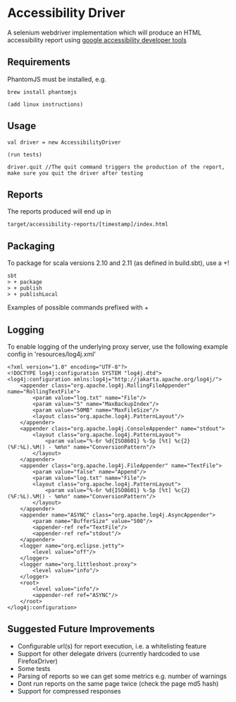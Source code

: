 Accessibility Driver
====================

A selenium webdriver implementation which will produce an HTML accessibility report using
[google accessibility developer tools](https://github.com/GoogleChrome/accessibility-developer-tools)

Requirements
------------

PhantomJS must be installed, e.g.

    brew install phantomjs
    
    (add linux instructions)
    
Usage
-----

    val driver = new AccessibilityDriver
    
    (run tests)
    
    driver.quit //The quit command triggers the production of the report, make sure you quit the driver after testing

Reports
-------

The reports produced will end up in

    target/accessibility-reports/[timestamp]/index.html

Packaging
---------

To package for scala versions 2.10 and 2.11 (as defined in build.sbt), use a +!

    sbt
    > + package
    > + publish
    > + publishLocal
    
Examples of possible commands prefixed with +

Logging
-------

To enable logging of the underlying proxy server, use the following example config in 'resources/log4j.xml'

    <?xml version="1.0" encoding="UTF-8"?>
    <!DOCTYPE log4j:configuration SYSTEM "log4j.dtd">
    <log4j:configuration xmlns:log4j="http://jakarta.apache.org/log4j/">
        <appender class="org.apache.log4j.RollingFileAppender" name="RollingTextFile">
            <param value="log.txt" name="File"/>
            <param value="5" name="MaxBackupIndex"/>
            <param value="50MB" name="MaxFileSize"/>
            <layout class="org.apache.log4j.PatternLayout"/>
        </appender>
        <appender class="org.apache.log4j.ConsoleAppender" name="stdout">
            <layout class="org.apache.log4j.PatternLayout">
                <param value="%-6r %d{ISO8601} %-5p [%t] %c{2} (%F:%L).%M() - %m%n" name="ConversionPattern"/>
            </layout>
        </appender>
        <appender class="org.apache.log4j.FileAppender" name="TextFile">
            <param value="false" name="Append"/>
            <param value="log.txt" name="File"/>
            <layout class="org.apache.log4j.PatternLayout">
                <param value="%-6r %d{ISO8601} %-5p [%t] %c{2} (%F:%L).%M() - %m%n" name="ConversionPattern"/>
            </layout>
        </appender>
        <appender name="ASYNC" class="org.apache.log4j.AsyncAppender">
            <param name="BufferSize" value="500"/>
            <appender-ref ref="TextFile"/>
            <appender-ref ref="stdout"/>
        </appender>
        <logger name="org.eclipse.jetty">
            <level value="off"/>
        </logger>
        <logger name="org.littleshoot.proxy">
            <level value="info"/>
        </logger>
        <root>
            <level value="info"/>
            <appender-ref ref="ASYNC"/>
        </root>
    </log4j:configuration>
    
Suggested Future Improvements
-----------------------------

 * Configurable url(s) for report execution, i.e. a whitelisting feature
 * Support for other delegate drivers (currently hardcoded to use FirefoxDriver)
 * Some tests
 * Parsing of reports so we can get some metrics e.g. number of warnings
 * Dont run reports on the same page twice (check the page md5 hash)
 * Support for compressed responses
